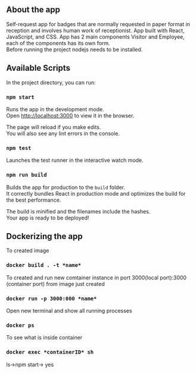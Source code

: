 
## About the app

Self-request app for badges that are normally requested in paper format in reception  and involves human work of receptionist. 
App built with React, JavaScript, and CSS. App has 2 main components Visitor and Employee, each of the components has its own form.  
Before running the project nodejs needs to be installed. 


## Available Scripts

In the project directory, you can run:

### `npm start`

Runs the app in the development mode.<br />
Open [http://localhost:3000](http://localhost:3000) to view it in the browser.

The page will reload if you make edits.<br />
You will also see any lint errors in the console.

### `npm test`

Launches the test runner in the interactive watch mode.<br />

### `npm run build`

Builds the app for production to the `build` folder.<br />
It correctly bundles React in production mode and optimizes the build for the best performance.

The build is minified and the filenames include the hashes.<br />
Your app is ready to be deployed!

## Dockerizing the app

To created image 

### `docker build . -t *name*`

To created and run new comtainer instance in port 3000(local port):3000 (container port) from image just created 

### `docker run -p 3000:000 *name*`

Open new terminal and show all running processes 

### `docker ps`

To see what is inside container 

### `docker exec *containerID* sh`

ls->npm start-> yes
